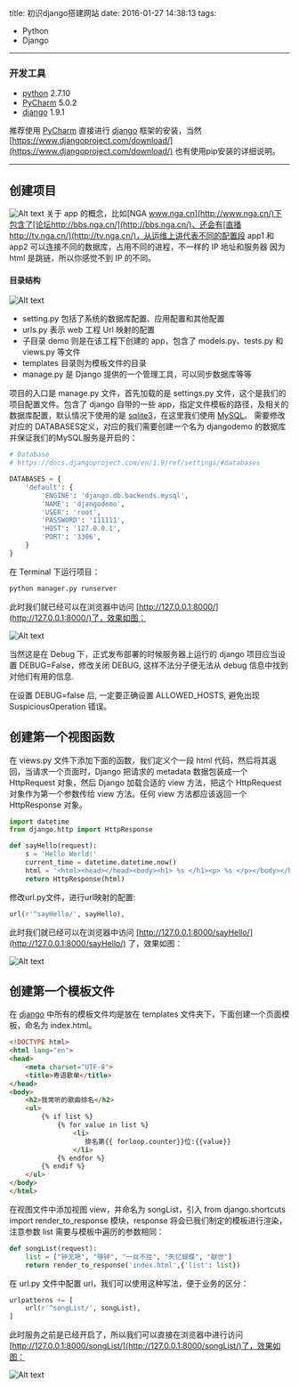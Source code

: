 title: 初识django搭建网站
date: 2016-01-27 14:38:13
tags:
- Python
- Django
---

### 开发工具

* [python](https://www.python.org/downloads/) 2.7.10
* [PyCharm](http://www.jetbrains.com/pycharm/download/) 5.0.2
* [django](https://www.djangoproject.com/download/) 1.9.1

推荐使用 [PyCharm](http://www.jetbrains.com/pycharm/download/) 直接进行 [django](https://www.djangoproject.com/download/)  框架的安装，当然 [https://www.djangoproject.com/download/](https://www.djangoproject.com/download/) 也有使用pip安装的详细说明。

 *** 

## 创建项目
![Alt text](/assets/blogImg/django_1.png)
关于 app 的概念，比如[NGA www.nga.cn](http://www.nga.cn/)下包含了[论坛http://bbs.nga.cn/](http://bbs.nga.cn/)、还会有[直播http://tv.nga.cn/](http://tv.nga.cn/)，从运维上讲代表不同的配置段 app1 和 app2 可以连接不同的数据库，占用不同的进程，不一样的 IP 地址和服务器 因为 html 是跳链，所以你感觉不到 IP 的不同。

<!-- more -->

#### 目录结构
![Alt text](/assets/blogImg/django_2.png)

* setting.py  包括了系统的数据库配置、应用配置和其他配置
* urls.py  表示 web 工程 Url 映射的配置
* 子目录 demo 则是在该工程下创建的 app，包含了 models.py、tests.py 和 views.py 等文件
* templates 目录则为模板文件的目录
* manage.py 是 Django 提供的一个管理工具，可以同步数据库等等

项目的入口是 manage.py 文件，首先加载的是 settings.py 文件，这个是我们的项目配置文件。包含了 django 自带的一些 app，指定文件模板的路径，及相关的数据库配置，默认情况下使用的是 [sqlite3](http://www.sqlite.org/)，在这里我们使用 [MySQL](http://www.mysql.com/)。
需要修改对应的 <a name="fenced-code-block">DATABASES</a>定义，对应的我们需要创建一个名为 djangodemo 的数据库并保证我们的MySQL服务是开启的：

``` python
# Database
# https://docs.djangoproject.com/en/1.9/ref/settings/#databases

DATABASES = {
    'default': {
        'ENGINE': 'django.db.backends.mysql',
        'NAME': 'djangodemo',
        'USER': 'root',
        'PASSWORD': '111111',
        'HOST': '127.0.0.1',
        'PORT': '3306',
    }
}
``` 
在 Terminal 下运行项目：

``` python
python manager.py runserver
```
 
此时我们就已经可以在浏览器中访问 [http://127.0.0.1:8000/](http://127.0.0.1:8000/)了，效果如图：

![Alt text](/assets/blogImg/django_3.png)

当然这是在 Debug 下，正式发布部署的时候服务器上运行的 django 项目应当设置 DEBUG=False，修改关闭 DEBUG, 这样不法分子便无法从 debug 信息中找到对他们有用的信息.

在设置 DEBUG=false 后, 一定要正确设置 ALLOWED_HOSTS, 避免出现 SuspiciousOperation 错误。

## 创建第一个视图函数
在 views.py 文件下添加下面的函数，我们定义个一段 html 代码，然后将其返回，当请求一个页面时，Django 把请求的 metadata 数据包装成一个 HttpRequest 对象，然后 Django 加载合适的 view 方法，把这个 HttpRequest 对象作为第一个参数传给 view 方法。任何 view 方法都应该返回一个 HttpResponse 对象。

```python
import datetime
from django.http import HttpResponse

def sayHello(request):
    s = 'Hello World!'
    current_time = datetime.datetime.now()
    html = '<html><head></head><body><h1> %s </h1><p> %s </p></body></html>' % (s, current_time)
    return HttpResponse(html)
```


修改url.py文件，进行url映射的配置:

```python
url(r'^sayHello/', sayHello),
```


此时我们就已经可以在浏览器中访问 [http://127.0.0.1:8000/sayHello/](http://127.0.0.1:8000/sayHello/) 了，效果如图：


![Alt text](/assets/blogImg/django_4.png)


##  创建第一个模板文件
在 [django](https://www.djangoproject.com/download/) 中所有的模板文件均是放在 templates 文件夹下，下面创建一个页面模板，命名为 index.html。

```html
<!DOCTYPE html>
<html lang="en">
<head>
    <meta charset="UTF-8">
    <title>粤语歌单</title>
</head>
<body>
    <h2>我常听的歌曲排名</h2>
    <ul>
        {% if list %}
            {% for value in list %}
                <li>
                   排名第{{ forloop.counter}}位:{{value}}
                </li>
            {% endfor %}
        {% endif %}
    </ul>
</body>
</html>
```


在视图文件中添加视图 view，并命名为 songList，引入 from django.shortcuts import render_to_response 模块，response 将会已我们制定的模板进行渲染，注意参数 list 需要与模板中遍历的参数相同：


```python
def songList(request):
    list = ["钟无艳", "够钟", "一丝不挂", "失忆蝴蝶", "献世"]
    return render_to_response('index.html',{'list': list})
```


在 url.py 文件中配置 url，我们可以使用这种写法，便于业务的区分：

```python
urlpatterns += [
    url(r'^songList/', songList),
]
```

此时服务之前是已经开启了，所以我们可以直接在浏览器中进行访问 [http://127.0.0.1:8000/songList/](http://127.0.0.1:8000/songList/)了，效果如图：

![Alt text](/assets/blogImg/django_5.png)